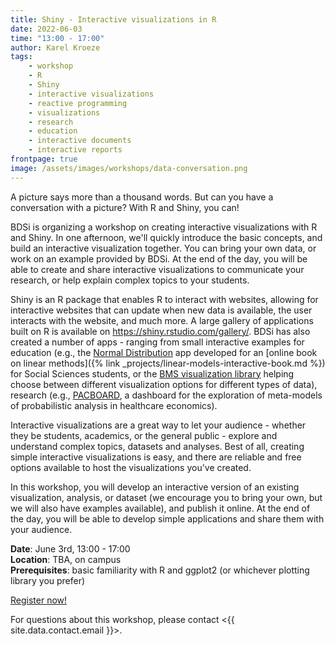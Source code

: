 ```yaml
---
title: Shiny - Interactive visualizations in R
date: 2022-06-03
time: "13:00 - 17:00"
author: Karel Kroeze
tags:
    - workshop
    - R
    - Shiny
    - interactive visualizations
    - reactive programming
    - visualizations
    - research
    - education
    - interactive documents
    - interactive reports
frontpage: true
image: /assets/images/workshops/data-conversation.png
---
```


A picture says more than a thousand words. But can you have a conversation with a picture? With R and Shiny, you can!

BDSi is organizing a workshop on creating interactive visualizations with R and Shiny. In one afternoon, we'll quickly introduce the basic concepts, and build an interactive visualization together. You can bring your own data, or work on an example provided by BDSi. At the end of the day, you will be able to create and share interactive visualizations to communicate your research, or help explain complex topics to your students.

Shiny is an R package that enables R to interact with websites, allowing for interactive websites that can update when new data is available, the user interacts with the website, and much more. A large gallery of applications built on R is available on <https://shiny.rstudio.com/gallery/>. BDSi has also created a number of apps - ranging from small interactive examples for education (e.g., the [Normal Distribution](https://bookdown.org/pingapang9/linear_models_bookdown/intro.html#fig:app-normal) app developed for an [online book on linear methods]({% link _projects/linear-models-interactive-book.md %}) for Social Sciences students, or the [BMS visualization library](https://bdsi.shinyapps.io/bms-visualization-tool/) helping choose between different visualization options for different types of data), research (e.g., [PACBOARD](https://bdsi.shinyapps.io/pacboard/), a dashboard for the exploration of meta-models of probabilistic analysis in healthcare economics).

Interactive visualizations are a great way to let your audience - whether they be students, academics, or the general public - explore and understand complex topics, datasets and analyses. Best of all, creating simple interactive visualizations is easy, and there are reliable and free options available to host the visualizations you've created.

In this workshop, you will develop an interactive version of an existing visualization, analysis, or dataset (we encourage you to bring your own, but we will also have examples available), and publish it online. At the end of the day, you will be able to develop simple applications and share them with your audience.

**Date**: June 3rd, 13:00 - 17:00  
**Location**: TBA, on campus  
**Prerequisites**: basic familiarity with R and ggplot2 (or whichever plotting library you prefer)

<a class="button" href="https://www.utwente.nl/en/bms/research/bdsi/workshop-shiny/">Register now!</a>

For questions about this workshop, please contact <{{ site.data.contact.email }}>.
